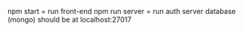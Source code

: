 npm start = run front-end
npm run server = run auth server
database (mongo) should be at localhost:27017
